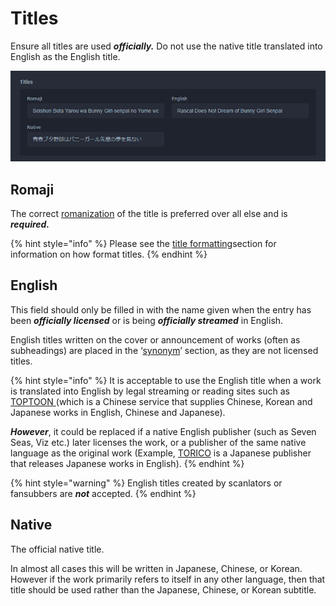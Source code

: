 # Titles

Ensure all titles are used _**officially.**_ Do not use the native title translated into English as the English title.

![Titles for the &apos;Ao Buta&apos; anime](../../.gitbook/assets/titles.png)

## Romaji

The correct [romanization](../../before-you-begin/romanization.md) of the title is preferred over all else and is _**required.**_

{% hint style="info" %}
Please see the [title formatting](../../before-you-begin/title-formatting.md)section for information on how format titles.
{% endhint %}

## English

This field should only be filled in with the name given when the entry has been _**officially licensed**_ or is being _**officially streamed**_ in English.

English titles written on the cover or announcement of works \(often as subheadings\) are placed in the ‘[synonym](synonyms.md)’ section, as they are not licensed titles.

{% hint style="info" %}
It is acceptable to use the English title when a work is translated into English by legal streaming or reading sites such as [TOPTOON ](https://www.toptoon.net/)\(which is a Chinese service that supplies Chinese, Korean and Japanese works in English, Chinese and Japanese\).

_**However**_, it could be replaced if a native English publisher \(such as Seven Seas, Viz etc.\) later licenses the work, or a publisher of the same native language as the original work \(Example, [TORICO](https://www.torico-corp.com/) is a Japanese publisher that releases Japanese works in English\).
{% endhint %}

{% hint style="warning" %}
English titles created by scanlators or fansubbers are _**not**_ accepted.
{% endhint %}

## Native

The official native title.  
  
In almost all cases this will be written in Japanese, Chinese, or Korean. However if the work primarily refers to itself in any other language, then that title should be used rather than the Japanese, Chinese, or Korean subtitle.

